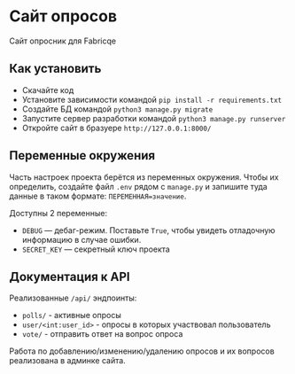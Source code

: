 # Сайт опросов
Сайт опросник для Fabricqe

## Как установить

- Скачайте код
- Установите зависимости командой `pip install -r requirements.txt`
- Создайте БД командой `python3 manage.py migrate`
- Запустите сервер разработки командой `python3 manage.py runserver`
- Откройте сайт в бразуере `http://127.0.0.1:8000/`

## Переменные окружения

Часть настроек проекта берётся из переменных окружения. Чтобы их определить, создайте файл `.env` рядом с `manage.py` и запишите туда данные в таком формате: `ПЕРЕМЕННАЯ=значение`.

Доступны 2 переменные:
- `DEBUG` — дебаг-режим. Поставьте `True`, чтобы увидеть отладочную информацию в случае ошибки.
- `SECRET_KEY` — секретный ключ проекта

## Документация к API

Реализованные `/api/` эндпоинты:

- `polls/` - активные опросы
- `user/<int:user_id>` - опросы в которых участвовал пользователь
- `vote/` - отправить ответ на вопрос опроса

Работа по добавлению/изменению/удалению опросов и их вопросов реализована в админке сайта.
